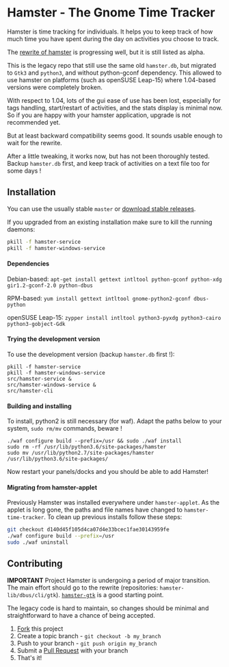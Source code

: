 # Hamster - The Gnome Time Tracker

Hamster is time tracking for individuals. It helps you to keep track of how
much time you have spent during the day on activities you choose to track.

The [rewrite of hamster](https://github.com/projecthamster/hamster-gtk)
is progressing well, but it is still listed as alpha.

This is the legacy repo that still use the same old `hamster.db`,
but migrated to `Gtk3` and `python3`, and without python-gconf dependency.
This allowed to use hamster on platforms (such as openSUSE Leap-15)
where 1.04-based versions were completely broken.

With respect to 1.04, lots of the gui ease of use has been lost, especially for tags handling,
start/restart of activities, and the stats display is minimal now.
So if you are happy with your hamster application, upgrade is not recommended yet.

But at least backward compatibility seems good.
It sounds usable enough to wait for the rewrite.

After a little tweaking, it works now,
but has not been thoroughly tested.
Backup `hamster.db` first,
and keep track of activities on a text file too for some days !


## Installation

You can use the usually stable `master` or [download stable releases](https://github.com/projecthamster/hamster/releases).

If you upgraded from an existing installation make sure to kill the running
daemons:

```bash
pkill -f hamster-service
pkill -f hamster-windows-service
```

#### Dependencies

Debian-based: `apt-get install gettext intltool python-gconf python-xdg gir1.2-gconf-2.0 python-dbus`

RPM-based: `yum install gettext intltool gnome-python2-gconf dbus-python`

openSUSE Leap-15: `zypper install intltool python3-pyxdg python3-cairo python3-gobject-Gdk`


#### Trying the development version

To use the development version (backup `hamster.db` first !):
```
pkill -f hamster-service
pkill -f hamster-windows-service
src/hamster-service &
src/hamster-windows-service &
src/hamster-cli
```


#### Building and installing

To install, python2 is still necessary (for waf).
Adapt the paths below to your system,
`sudo rm/mv` commands, beware !
```
./waf configure build --prefix=/usr && sudo ./waf install
sudo rm -rf /usr/lib/python3.6/site-packages/hamster
sudo mv /usr/lib/python2.7/site-packages/hamster /usr/lib/python3.6/site-packages/
```

Now restart your panels/docks and you should be able to add Hamster!

#### Migrating from hamster-applet

Previously Hamster was installed everywhere under `hamster-applet`. As
the applet is long gone, the paths and file names have changed to
`hamster-time-tracker`. To clean up previous installs follow these steps:

```bash
git checkout d140d45f105d4ca07d4e33bcec1fae30143959fe
./waf configure build --prefix=/usr
sudo ./waf uninstall
```

## Contributing

**IMPORTANT**
Project Hamster is undergoing a period of major transition.
The main effort should go to the rewrite (repositories: `hamster-lib/dbus/cli/gtk`).
[`hamster-gtk`](https://github.com/projecthamster/hamster-gtk) is a good starting point.

The legacy code is hard to maintain, so changes should be minimal and straightforward
to have a chance of being accepted.

1. [Fork](https://github.com/projecthamster/hamster/fork) this project
2. Create a topic branch - `git checkout -b my_branch`
3. Push to your branch - `git push origin my_branch`
4. Submit a [Pull Request](https://github.com/projecthamster/hamster/pulls) with your branch
5. That's it!
